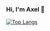 ### Hi, I'm Axel 👋
[![Top Langs](https://github-readme-stats.vercel.app/api/top-langs/?username=axelborgmo&langs_count=8)](https://github.com/axelborgmo/github-readme-stats)
